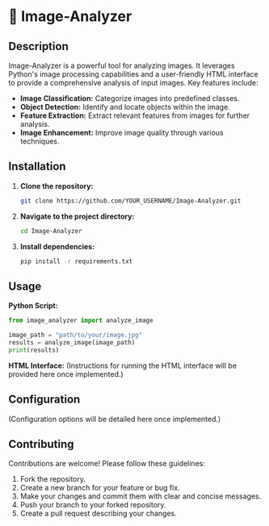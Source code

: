 # 📸 Image-Analyzer


## Description

Image-Analyzer is a powerful tool for analyzing images.  It leverages Python's image processing capabilities and a user-friendly HTML interface to provide a comprehensive analysis of input images.  Key features include:

* **Image Classification:**  Categorize images into predefined classes.
* **Object Detection:** Identify and locate objects within the image.
* **Feature Extraction:** Extract relevant features from images for further analysis.
* **Image Enhancement:** Improve image quality through various techniques.


## Installation

1. **Clone the repository:**
   ```bash
   git clone https://github.com/YOUR_USERNAME/Image-Analyzer.git
   ```
2. **Navigate to the project directory:**
   ```bash
   cd Image-Analyzer
   ```
3. **Install dependencies:**
   ```bash
   pip install -r requirements.txt
   ```


## Usage

**Python Script:**

```python
from image_analyzer import analyze_image

image_path = "path/to/your/image.jpg"
results = analyze_image(image_path)
print(results)
```

**HTML Interface:** (Instructions for running the HTML interface will be provided here once implemented.)


## Configuration

(Configuration options will be detailed here once implemented.)


## Contributing

Contributions are welcome! Please follow these guidelines:

1. Fork the repository.
2. Create a new branch for your feature or bug fix.
3. Make your changes and commit them with clear and concise messages.
4. Push your branch to your forked repository.
5. Create a pull request describing your changes.


